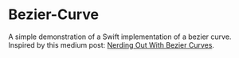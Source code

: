 # Bezier-Curve
A simple demonstration of a Swift implementation of a bezier curve. Inspired by this medium post: [Nerding Out With Bezier Curves](https://medium.com/@nashvail/nerding-out-with-bezier-curves-6e3c0bc48e2f#.ipll91xv4).
